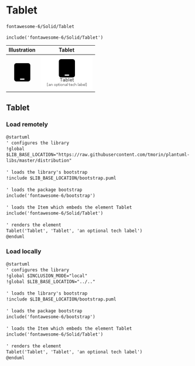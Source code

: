 # Tablet


```text
fontawesome-6/Solid/Tablet
```

```text
include('fontawesome-6/Solid/Tablet')
```



| Illustration | Tablet |
| :---: | :---: |
| ![illustration for Illustration](../../fontawesome-6/Solid/Tablet.png) | ![illustration for Tablet](../../fontawesome-6/Solid/Tablet.Local.png) |




## Tablet

### Load remotely
```plantuml
@startuml
' configures the library
!global $LIB_BASE_LOCATION="https://raw.githubusercontent.com/tmorin/plantuml-libs/master/distribution"

' loads the library's bootstrap
!include $LIB_BASE_LOCATION/bootstrap.puml

' loads the package bootstrap
include('fontawesome-6/bootstrap')

' loads the Item which embeds the element Tablet
include('fontawesome-6/Solid/Tablet')

' renders the element
Tablet('Tablet', 'Tablet', 'an optional tech label')
@enduml
```

### Load locally
```plantuml
@startuml
' configures the library
!global $INCLUSION_MODE="local"
!global $LIB_BASE_LOCATION="../.."

' loads the library's bootstrap
!include $LIB_BASE_LOCATION/bootstrap.puml

' loads the package bootstrap
include('fontawesome-6/bootstrap')

' loads the Item which embeds the element Tablet
include('fontawesome-6/Solid/Tablet')

' renders the element
Tablet('Tablet', 'Tablet', 'an optional tech label')
@enduml
```

